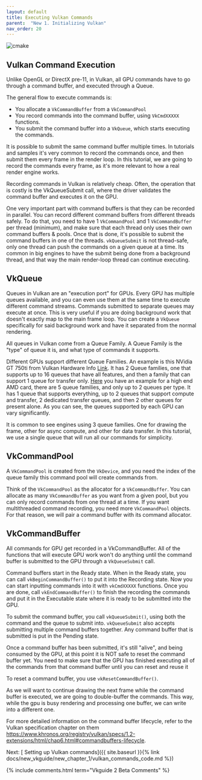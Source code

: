 ```yaml
---
layout: default
title: Executing Vulkan Commands
parent:  "New 1. Initializing Vulkan"
nav_order: 20
---
```



![cmake]({{site.baseurl}}/diagrams/vkcommands.png)

## Vulkan Command Execution
Unlike OpenGL or DirectX pre-11, in Vulkan, all GPU commands have to go through a command buffer, and executed through a Queue.

The general flow to execute commands is:
- You allocate a `VkCommandBuffer` from a `VkCommandPool`
- You record commands into the command buffer, using `VkCmdXXXXX` functions.
- You submit the command buffer into a `VkQueue`, which starts executing the commands.

It is possible to submit the same command buffer multiple times. In tutorials and samples it's very common to record the commands once, and then submit them every frame in the render loop.
In this tutorial, we are going to record the commands every frame, as it's more relevant to how a real render engine works.

Recording commands in Vulkan is relatively cheap. Often, the operation that is costly is the VkQueueSubmit call, where the driver validates the command buffer and executes it on the GPU.

One very important part with command buffers is that they can be recorded in parallel. You can record different command buffers from different threads safely. To do that, you need to have 1 `VkCommandPool` and 1 `VkCommandBuffer` per thread (minimum), and make sure that each thread only uses their own command buffers & pools. Once that is done, it's possible to submit the command buffers in one of the threads. `vkQueueSubmit` is not thread-safe, only one thread can push the commands on a given queue at a time. Its common in big engines to have the submit being done from a background thread, and that way the main render-loop thread can continue executing.

## VkQueue
Queues in Vulkan are an "execution port" for GPUs. Every GPU has multiple queues available, and you can even use them at the same time to execute different command streams. Commands submitted to separate queues may execute at once. This is very useful if you are doing background work that doesn't exactly map to the main frame loop. You can create a `VkQueue` specifically for said background work and have it separated from the normal rendering.

All queues in Vulkan come from a Queue Family. A Queue Family is the "type" of queue it is, and what type of commands it supports. 

Different GPUs support different Queue Families. An example is this NVidia GT 750ti from Vulkan Hardware Info [Link](https://vulkan.gpuinfo.org/displayreport.php?id=8859#queuefamilies). It has 2 Queue families, one that supports up to 16 queues that have all features, and then a family that can support 1 queue for transfer only. [Here](https://vulkan.gpuinfo.org/displayreport.php?id=24407#queuefamilies) you have an example for a high end AMD card, there are 5 queue families, and only up to 2 queues per type. It has 1 queue that supports everything, up to 2 queues that support compute and transfer, 2 dedicated transfer queues, and then 2 other queues for present alone. As you can see, the queues supported by each GPU can vary significantly.

It is common to see engines using 3 queue families. One for drawing the frame, other for async compute, and other for data transfer. In this tutorial, we use a single queue that will run all our commands for simplicity.

## VkCommandPool
A `VkCommandPool` is created from the `VkDevice`, and you need the index of the queue family this command pool will create commands from.

Think of the `VkCommandPool` as the allocator for a `VkCommandBuffer`. You can allocate as many `VkCommandBuffer` as you want from a given pool, but you can only record commands from one thread at a time. If you want multithreaded command recording, you need more `VkCommandPool` objects. For that reason, we will pair a command buffer with its command allocator. 

## VkCommandBuffer

All commands for GPU get recorded in a VkCommandBuffer. All of the functions that will execute GPU work won't do anything until the command buffer is submitted to the GPU through a `VkQueueSubmit` call. 

Command buffers start in the Ready state. When in the Ready state, you can call `vkBeginCommandBuffer()` to put it into the Recording state. Now you can start inputting commands into it with `vkCmdXXXXX` functions.
Once you are done, call `vkEndCommandBuffer()` to finish the recording the commands and put it in the Executable state where it is ready to be submitted into the GPU.

To submit the command buffer, you call `vkQueueSubmit()`, using both the command and the queue to submit into. `vkQueueSubmit` also accepts submitting multiple command buffers together. Any command buffer that is submitted is put in the Pending state.

Once a command buffer has been submitted, it's still "alive", and being consumed by the GPU, at this point it is NOT safe to reset the command buffer yet. You need to make sure that the GPU has finished executing all of the commands from that command buffer until you can reset and reuse it 

To reset a command buffer, you use `vkResetCommandBuffer()`.

As we will want to continue drawing the next frame while the command buffer is executed, we are going to double-buffer the commands. This way, while the gpu is busy rendering and processing one buffer, we can write into a different one.

For more detailed information on the command buffer lifecycle, refer to the Vulkan specification chapter on them
<https://www.khronos.org/registry/vulkan/specs/1.2-extensions/html/chap6.html#commandbuffers-lifecycle>.


Next: [ Setting up Vulkan commands]({{ site.baseurl }}{% link docs/new_vkguide/new_chapter_1/vulkan_commands_code.md %})  

{% include comments.html term="Vkguide 2 Beta Comments" %}



